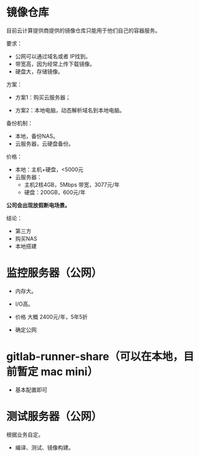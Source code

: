 # 镜像仓库

目前云计算提供商提供的镜像仓库只能用于他们自己的容器服务。

要求：

* 公网可以通过域名或者 IP找到。
* 带宽高，因为经常上传下载镜像。
* 硬盘大，存储镜像。

方案：

* 方案1：购买云服务器；

* 方案2：本地电脑，动态解析域名到本地电脑。

备份机制：

* 本地，备份NAS。
* 云服务器，云硬盘备份。

价格：

* 本地：主机+硬盘，&lt;5000元
* 云服务器：
  * 主机2核4GB，5Mbps 带宽，3077元/年
  * 硬盘：200GB，600元/年

**公司会出现放假断电场景。**

结论：

* 第三方
* 购买NAS
* 本地搭建

# 监控服务器（公网）

* 内存大。

* I/O高。

* 价格  大概   2400元/年，5年5折

* 确定公网

# gitlab-runner-share（可以在本地，目前暂定 mac mini）

* 基本配置即可

# 测试服务器（公网）

根据业务自定。

* 编译、测试、镜像构建。



